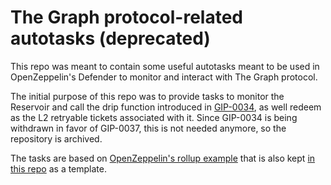# The Graph protocol-related autotasks (deprecated)

This repo was meant to contain some useful autotasks meant to be used in OpenZeppelin's Defender to monitor
and interact with The Graph protocol.

The initial purpose of this repo was to provide tasks to monitor the Reservoir and call the drip function introduced in [GIP-0034](https://forum.thegraph.com/t/gip-0034-the-graph-arbitrum-devnet-with-a-new-rewards-issuance-and-distribution-mechanism/3418), as well redeem as the L2 retryable tickets associated with it. Since GIP-0034 is being withdrawn in favor of GIP-0037, this is not needed anymore, so the repository is archived.

The tasks are based on [OpenZeppelin's rollup example](https://github.com/OpenZeppelin/defender-autotask-examples/tree/master/rollup) that is also kept [in this repo](./rollup/) as a template.
